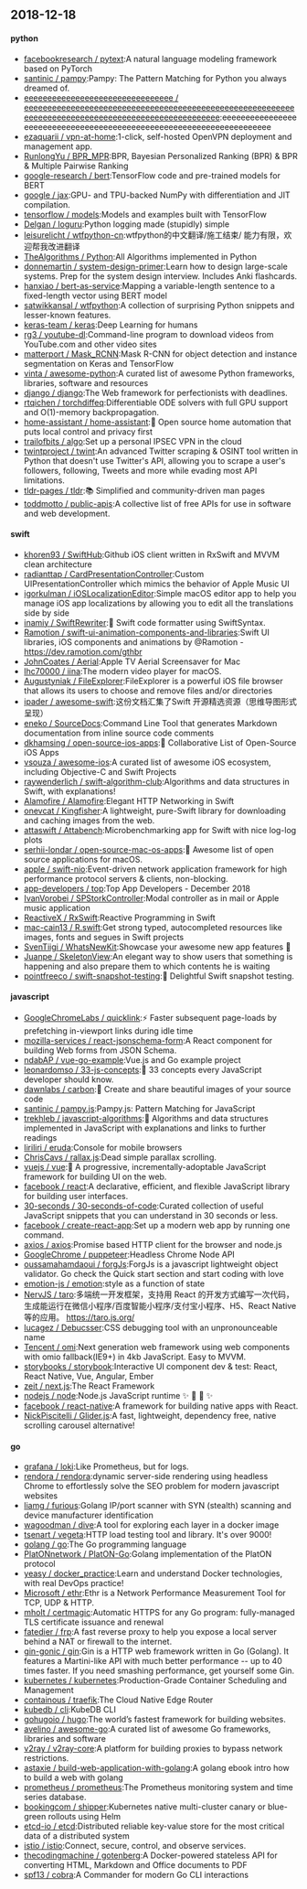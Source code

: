 ## 2018-12-18

#### python
* [facebookresearch / pytext](https://github.com/facebookresearch/pytext):A natural language modeling framework based on PyTorch
* [santinic / pampy](https://github.com/santinic/pampy):Pampy: The Pattern Matching for Python you always dreamed of.
* [eeeeeeeeeeeeeeeeeeeeeeeeeeeeeeee / eeeeeeeeeeeeeeeeeeeeeeeeeeeeeeeeeeeeeeeeeeeeeeeeeeeeeeeeeeeeeeeeeeeeeeeeeeeeeeeeeeeeeeeeeeeeeeeeeeee](https://github.com/eeeeeeeeeeeeeeeeeeeeeeeeeeeeeeee/eeeeeeeeeeeeeeeeeeeeeeeeeeeeeeeeeeeeeeeeeeeeeeeeeeeeeeeeeeeeeeeeeeeeeeeeeeeeeeeeeeeeeeeeeeeeeeeeeeee):eeeeeeeeeeeeeeeeeeeeeeeeeeeeeeeeeeeeeeeeeeeeeeeeeeeeeeeeeeeeeeeeeeeee
* [ezaquarii / vpn-at-home](https://github.com/ezaquarii/vpn-at-home):1-click, self-hosted OpenVPN deployment and management app.
* [RunlongYu / BPR_MPR](https://github.com/RunlongYu/BPR_MPR):BPR, Bayesian Personalized Ranking (BPR) & BPR & Multiple Pairwise Ranking
* [google-research / bert](https://github.com/google-research/bert):TensorFlow code and pre-trained models for BERT
* [google / jax](https://github.com/google/jax):GPU- and TPU-backed NumPy with differentiation and JIT compilation.
* [tensorflow / models](https://github.com/tensorflow/models):Models and examples built with TensorFlow
* [Delgan / loguru](https://github.com/Delgan/loguru):Python logging made (stupidly) simple
* [leisurelicht / wtfpython-cn](https://github.com/leisurelicht/wtfpython-cn):wtfpython的中文翻译/施工结束/ 能力有限，欢迎帮我改进翻译
* [TheAlgorithms / Python](https://github.com/TheAlgorithms/Python):All Algorithms implemented in Python
* [donnemartin / system-design-primer](https://github.com/donnemartin/system-design-primer):Learn how to design large-scale systems. Prep for the system design interview. Includes Anki flashcards.
* [hanxiao / bert-as-service](https://github.com/hanxiao/bert-as-service):Mapping a variable-length sentence to a fixed-length vector using BERT model
* [satwikkansal / wtfpython](https://github.com/satwikkansal/wtfpython):A collection of surprising Python snippets and lesser-known features.
* [keras-team / keras](https://github.com/keras-team/keras):Deep Learning for humans
* [rg3 / youtube-dl](https://github.com/rg3/youtube-dl):Command-line program to download videos from YouTube.com and other video sites
* [matterport / Mask_RCNN](https://github.com/matterport/Mask_RCNN):Mask R-CNN for object detection and instance segmentation on Keras and TensorFlow
* [vinta / awesome-python](https://github.com/vinta/awesome-python):A curated list of awesome Python frameworks, libraries, software and resources
* [django / django](https://github.com/django/django):The Web framework for perfectionists with deadlines.
* [rtqichen / torchdiffeq](https://github.com/rtqichen/torchdiffeq):Differentiable ODE solvers with full GPU support and O(1)-memory backpropagation.
* [home-assistant / home-assistant](https://github.com/home-assistant/home-assistant):🏡
Open source home automation that puts local control and privacy first
* [trailofbits / algo](https://github.com/trailofbits/algo):Set up a personal IPSEC VPN in the cloud
* [twintproject / twint](https://github.com/twintproject/twint):An advanced Twitter scraping & OSINT tool written in Python that doesn't use Twitter's API, allowing you to scrape a user's followers, following, Tweets and more while evading most API limitations.
* [tldr-pages / tldr](https://github.com/tldr-pages/tldr):📚
Simplified and community-driven man pages
* [toddmotto / public-apis](https://github.com/toddmotto/public-apis):A collective list of free APIs for use in software and web development.

#### swift
* [khoren93 / SwiftHub](https://github.com/khoren93/SwiftHub):Github iOS client written in RxSwift and MVVM clean architecture
* [radianttap / CardPresentationController](https://github.com/radianttap/CardPresentationController):Custom UIPresentationController which mimics the behavior of Apple Music UI
* [igorkulman / iOSLocalizationEditor](https://github.com/igorkulman/iOSLocalizationEditor):Simple macOS editor app to help you manage iOS app localizations by allowing you to edit all the translations side by side
* [inamiy / SwiftRewriter](https://github.com/inamiy/SwiftRewriter):📝
Swift code formatter using SwiftSyntax.
* [Ramotion / swift-ui-animation-components-and-libraries](https://github.com/Ramotion/swift-ui-animation-components-and-libraries):Swift UI libraries, iOS components and animations by @Ramotion - https://dev.ramotion.com/gthbr
* [JohnCoates / Aerial](https://github.com/JohnCoates/Aerial):Apple TV Aerial Screensaver for Mac
* [lhc70000 / iina](https://github.com/lhc70000/iina):The modern video player for macOS.
* [Augustyniak / FileExplorer](https://github.com/Augustyniak/FileExplorer):FileExplorer is a powerful iOS file browser that allows its users to choose and remove files and/or directories
* [ipader / awesome-swift](https://github.com/ipader/awesome-swift):这份文档汇集了Swift 开源精选资源（思维导图形式呈现）
* [eneko / SourceDocs](https://github.com/eneko/SourceDocs):Command Line Tool that generates Markdown documentation from inline source code comments
* [dkhamsing / open-source-ios-apps](https://github.com/dkhamsing/open-source-ios-apps):📱
Collaborative List of Open-Source iOS Apps
* [vsouza / awesome-ios](https://github.com/vsouza/awesome-ios):A curated list of awesome iOS ecosystem, including Objective-C and Swift Projects
* [raywenderlich / swift-algorithm-club](https://github.com/raywenderlich/swift-algorithm-club):Algorithms and data structures in Swift, with explanations!
* [Alamofire / Alamofire](https://github.com/Alamofire/Alamofire):Elegant HTTP Networking in Swift
* [onevcat / Kingfisher](https://github.com/onevcat/Kingfisher):A lightweight, pure-Swift library for downloading and caching images from the web.
* [attaswift / Attabench](https://github.com/attaswift/Attabench):Microbenchmarking app for Swift with nice log-log plots
* [serhii-londar / open-source-mac-os-apps](https://github.com/serhii-londar/open-source-mac-os-apps):🚀
Awesome list of open source applications for macOS.
* [apple / swift-nio](https://github.com/apple/swift-nio):Event-driven network application framework for high performance protocol servers & clients, non-blocking.
* [app-developers / top](https://github.com/app-developers/top):Top App Developers - December 2018
* [IvanVorobei / SPStorkController](https://github.com/IvanVorobei/SPStorkController):Modal controller as in mail or Apple music application
* [ReactiveX / RxSwift](https://github.com/ReactiveX/RxSwift):Reactive Programming in Swift
* [mac-cain13 / R.swift](https://github.com/mac-cain13/R.swift):Get strong typed, autocompleted resources like images, fonts and segues in Swift projects
* [SvenTiigi / WhatsNewKit](https://github.com/SvenTiigi/WhatsNewKit):Showcase your awesome new app features
📱
* [Juanpe / SkeletonView](https://github.com/Juanpe/SkeletonView):An elegant way to show users that something is happening and also prepare them to which contents he is waiting
* [pointfreeco / swift-snapshot-testing](https://github.com/pointfreeco/swift-snapshot-testing):📸
Delightful Swift snapshot testing.

#### javascript
* [GoogleChromeLabs / quicklink](https://github.com/GoogleChromeLabs/quicklink):⚡️
Faster subsequent page-loads by prefetching in-viewport links during idle time
* [mozilla-services / react-jsonschema-form](https://github.com/mozilla-services/react-jsonschema-form):A React component for building Web forms from JSON Schema.
* [ndabAP / vue-go-example](https://github.com/ndabAP/vue-go-example):Vue.js and Go example project
* [leonardomso / 33-js-concepts](https://github.com/leonardomso/33-js-concepts):📜
33 concepts every JavaScript developer should know.
* [dawnlabs / carbon](https://github.com/dawnlabs/carbon):🎨
Create and share beautiful images of your source code
* [santinic / pampy.js](https://github.com/santinic/pampy.js):Pampy.js: Pattern Matching for JavaScript
* [trekhleb / javascript-algorithms](https://github.com/trekhleb/javascript-algorithms):📝
Algorithms and data structures implemented in JavaScript with explanations and links to further readings
* [liriliri / eruda](https://github.com/liriliri/eruda):Console for mobile browsers
* [ChrisCavs / rallax.js](https://github.com/ChrisCavs/rallax.js):Dead simple parallax scrolling.
* [vuejs / vue](https://github.com/vuejs/vue):🖖
A progressive, incrementally-adoptable JavaScript framework for building UI on the web.
* [facebook / react](https://github.com/facebook/react):A declarative, efficient, and flexible JavaScript library for building user interfaces.
* [30-seconds / 30-seconds-of-code](https://github.com/30-seconds/30-seconds-of-code):Curated collection of useful JavaScript snippets that you can understand in 30 seconds or less.
* [facebook / create-react-app](https://github.com/facebook/create-react-app):Set up a modern web app by running one command.
* [axios / axios](https://github.com/axios/axios):Promise based HTTP client for the browser and node.js
* [GoogleChrome / puppeteer](https://github.com/GoogleChrome/puppeteer):Headless Chrome Node API
* [oussamahamdaoui / forgJs](https://github.com/oussamahamdaoui/forgJs):ForgJs is a javascript lightweight object validator. Go check the Quick start section and start coding with love
* [emotion-js / emotion](https://github.com/emotion-js/emotion):style as a function of state
* [NervJS / taro](https://github.com/NervJS/taro):多端统一开发框架，支持用 React 的开发方式编写一次代码，生成能运行在微信小程序/百度智能小程序/支付宝小程序、H5、React Native 等的应用。 https://taro.js.org/
* [lucagez / Debucsser](https://github.com/lucagez/Debucsser):CSS debugging tool with an unpronounceable name
* [Tencent / omi](https://github.com/Tencent/omi):Next generation web framework using web components with omio fallback(IE9+) in 4kb JavaScript. Easy to MVVM.
* [storybooks / storybook](https://github.com/storybooks/storybook):Interactive UI component dev & test: React, React Native, Vue, Angular, Ember
* [zeit / next.js](https://github.com/zeit/next.js):The React Framework
* [nodejs / node](https://github.com/nodejs/node):Node.js JavaScript runtime
✨
🐢
🚀
✨
* [facebook / react-native](https://github.com/facebook/react-native):A framework for building native apps with React.
* [NickPiscitelli / Glider.js](https://github.com/NickPiscitelli/Glider.js):A fast, lightweight, dependency free, native scrolling carousel alternative!

#### go
* [grafana / loki](https://github.com/grafana/loki):Like Prometheus, but for logs.
* [rendora / rendora](https://github.com/rendora/rendora):dynamic server-side rendering using headless Chrome to effortlessly solve the SEO problem for modern javascript websites
* [liamg / furious](https://github.com/liamg/furious):Golang IP/port scanner with SYN (stealth) scanning and device manufacturer identification
* [wagoodman / dive](https://github.com/wagoodman/dive):A tool for exploring each layer in a docker image
* [tsenart / vegeta](https://github.com/tsenart/vegeta):HTTP load testing tool and library. It's over 9000!
* [golang / go](https://github.com/golang/go):The Go programming language
* [PlatONnetwork / PlatON-Go](https://github.com/PlatONnetwork/PlatON-Go):Golang implementation of the PlatON protocol
* [yeasy / docker_practice](https://github.com/yeasy/docker_practice):Learn and understand Docker technologies, with real DevOps practice!
* [Microsoft / ethr](https://github.com/Microsoft/ethr):Ethr is a Network Performance Measurement Tool for TCP, UDP & HTTP.
* [mholt / certmagic](https://github.com/mholt/certmagic):Automatic HTTPS for any Go program: fully-managed TLS certificate issuance and renewal
* [fatedier / frp](https://github.com/fatedier/frp):A fast reverse proxy to help you expose a local server behind a NAT or firewall to the internet.
* [gin-gonic / gin](https://github.com/gin-gonic/gin):Gin is a HTTP web framework written in Go (Golang). It features a Martini-like API with much better performance -- up to 40 times faster. If you need smashing performance, get yourself some Gin.
* [kubernetes / kubernetes](https://github.com/kubernetes/kubernetes):Production-Grade Container Scheduling and Management
* [containous / traefik](https://github.com/containous/traefik):The Cloud Native Edge Router
* [kubedb / cli](https://github.com/kubedb/cli):KubeDB CLI
* [gohugoio / hugo](https://github.com/gohugoio/hugo):The world’s fastest framework for building websites.
* [avelino / awesome-go](https://github.com/avelino/awesome-go):A curated list of awesome Go frameworks, libraries and software
* [v2ray / v2ray-core](https://github.com/v2ray/v2ray-core):A platform for building proxies to bypass network restrictions.
* [astaxie / build-web-application-with-golang](https://github.com/astaxie/build-web-application-with-golang):A golang ebook intro how to build a web with golang
* [prometheus / prometheus](https://github.com/prometheus/prometheus):The Prometheus monitoring system and time series database.
* [bookingcom / shipper](https://github.com/bookingcom/shipper):Kubernetes native multi-cluster canary or blue-green rollouts using Helm
* [etcd-io / etcd](https://github.com/etcd-io/etcd):Distributed reliable key-value store for the most critical data of a distributed system
* [istio / istio](https://github.com/istio/istio):Connect, secure, control, and observe services.
* [thecodingmachine / gotenberg](https://github.com/thecodingmachine/gotenberg):A Docker-powered stateless API for converting HTML, Markdown and Office documents to PDF
* [spf13 / cobra](https://github.com/spf13/cobra):A Commander for modern Go CLI interactions
